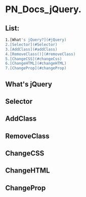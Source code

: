 # PN_Docs_jQuery.

## List:
```bash
1.[What's jQuery?](#jQuery)
2.[Selector](#Selector)
3.[AddClass](#addClass)
4.[RemoveClass()](#removeClass)
5.[ChangeCSS](#changeCss)
6.[ChangeHTML](#changeHTML)
7.[ChangeProp](#changeProp)
```

## What's jQuery

## Selector

## AddClass

## RemoveClass

## ChangeCSS

## ChangeHTML

## ChangeProp
